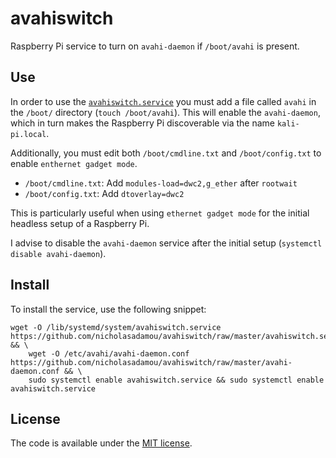 # avahiswitch

Raspberry Pi service to turn on `avahi-daemon` if `/boot/avahi` is present.

## Use

In order to use the [`avahiswitch.service`](avahiswitch.service) you must add a file called `avahi` in the `/boot/` directory (`touch /boot/avahi`). This will enable the `avahi-daemon`, which in turn makes the Raspberry Pi discoverable via the name `kali-pi.local`.

Additionally, you must edit both `/boot/cmdline.txt` and `/boot/config.txt` to enable `enthernet gadget mode`.

*   `/boot/cmdline.txt`: Add `modules-load=dwc2,g_ether` after `rootwait`
*   `/boot/config.txt`: Add `dtoverlay=dwc2`

This is particularly useful when using `ethernet gadget mode` for the initial headless setup of a Raspberry Pi.

I advise to disable the `avahi-daemon` service after the initial setup (`systemctl disable avahi-daemon`).

## Install

To install the service, use the following snippet: 


```
wget -O /lib/systemd/system/avahiswitch.service https://github.com/nicholasadamou/avahiswitch/raw/master/avahiswitch.service && \
    wget -O /etc/avahi/avahi-daemon.conf https://github.com/nicholasadamou/avahiswitch/raw/master/avahi-daemon.conf && \ 
    sudo systemctl enable avahiswitch.service && sudo systemctl enable avahiswitch.service
```

## License

The code is available under the [MIT license](LICENSE).